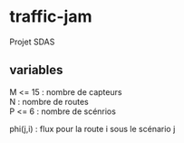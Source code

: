 # traffic-jam
Projet SDAS

## variables
M <= 15 : nombre  de capteurs\
N : nombre de routes\
P <= 6 : nombre de scénrios

phi(j,i) : flux pour la route i sous le scénario j